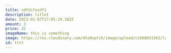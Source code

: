 ```yaml
---
title: sdfdsfasdf1
description: title1
date: 2023-01-07T17:05:24.582Z
amount: 3
price: 32
imageName: this is something
image: https://res.cloudinary.com/dta9vptzh/image/upload/v1660031562/lauren/jez-timms-ilox07iZ5iE-unsplash.jpg
id: tttt
---
```

